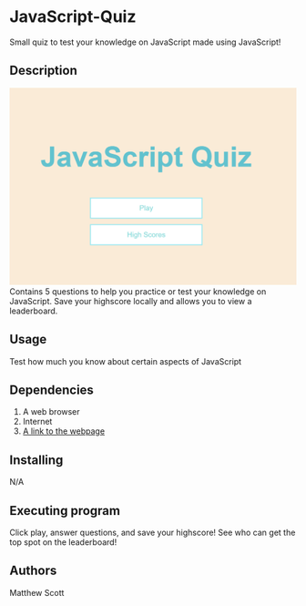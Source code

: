 # JavaScript-Quiz

Small quiz to test your knowledge on JavaScript made using JavaScript!

## Description 
![Image of the webpage](./assets/JavaScript.PNG)
Contains 5 questions to help you practice or test your knowledge on JavaScript. Save your highscore locally and allows you to view a leaderboard.




## Usage

Test how much you know about certain aspects of JavaScript

## Dependencies

1. A web browser
2. Internet
3. <a href="https://mscott-dev.github.io/JavaScript-Quiz/" alt="javaScript">A link to the webpage</a>

## Installing
N/A

## Executing program

Click play, answer questions, and save your highscore! See who can get the top spot on the leaderboard!

## Authors
Matthew Scott
